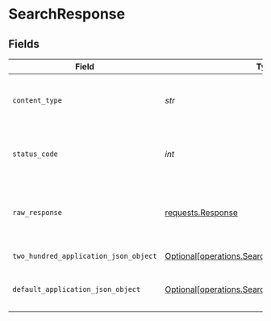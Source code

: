 # SearchResponse


## Fields

| Field                                                                                                    | Type                                                                                                     | Required                                                                                                 | Description                                                                                              |
| -------------------------------------------------------------------------------------------------------- | -------------------------------------------------------------------------------------------------------- | -------------------------------------------------------------------------------------------------------- | -------------------------------------------------------------------------------------------------------- |
| `content_type`                                                                                           | *str*                                                                                                    | :heavy_check_mark:                                                                                       | HTTP response content type for this operation                                                            |
| `status_code`                                                                                            | *int*                                                                                                    | :heavy_check_mark:                                                                                       | HTTP response status code for this operation                                                             |
| `raw_response`                                                                                           | [requests.Response](https://requests.readthedocs.io/en/latest/api/#requests.Response)                    | :heavy_check_mark:                                                                                       | Raw HTTP response; suitable for custom response parsing                                                  |
| `two_hundred_application_json_object`                                                                    | [Optional[operations.SearchResponseBody]](../../models/operations/searchresponsebody.md)                 | :heavy_minus_sign:                                                                                       | Successful operation                                                                                     |
| `default_application_json_object`                                                                        | [Optional[operations.SearchResponseResponseBody]](../../models/operations/searchresponseresponsebody.md) | :heavy_minus_sign:                                                                                       | Error fetching search results                                                                            |